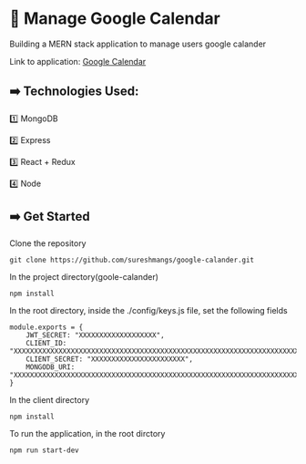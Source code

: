 # :date: Manage Google Calendar

Building a MERN stack application to manage users google calander

Link to application: [Google Calendar](https://mern-user-auth.herokuapp.com/)

## :arrow_right: Technologies Used:

:one: MongoDB

:two: Express

:three: React + Redux

:four: Node

## :arrow_right: Get Started

Clone the repository

`git clone https://github.com/sureshmangs/google-calander.git`

In the project directory(goole-calander)

`npm install`

In the root directory, inside the ./config/keys.js file, set the following fields
```
module.exports = {
    JWT_SECRET: "XXXXXXXXXXXXXXXXXXX",
    CLIENT_ID: "XXXXXXXXXXXXXXXXXXXXXXXXXXXXXXXXXXXXXXXXXXXXXXXXXXXXXXXXXXXXXXXXXXXXXXXXXXXXXXXXXXXX",
    CLIENT_SECRET: "XXXXXXXXXXXXXXXXXXXXXXX",
    MONGODB_URI: "XXXXXXXXXXXXXXXXXXXXXXXXXXXXXXXXXXXXXXXXXXXXXXXXXXXXXXXXXXXXXXXXXXXXXXXXXXXXXXXXXXXXXXXXXXXXXX"
}
```

In the client directory

`npm install`


To run the application, in the root dirctory

`npm run start-dev`
